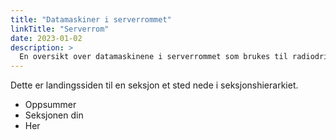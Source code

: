 ```yaml
---
title: "Datamaskiner i serverrommet"
linkTitle: "Serverrom"
date: 2023-01-02
description: >
  En oversikt over datamaskinene i serverrommet som brukes til radiodrift.
---
```


Dette er landingssiden til en seksjon et sted nede i seksjonshierarkiet.

* Oppsummer
* Seksjonen din
* Her


